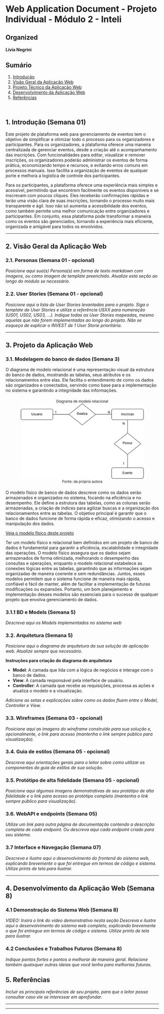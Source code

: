 # Web Application Document - Projeto Individual - Módulo 2 - Inteli

## Organized

#### Lívia Negrini

## Sumário

1. [Introdução](#c1)  
2. [Visão Geral da Aplicação Web](#c2)  
3. [Projeto Técnico da Aplicação Web](#c3)  
4. [Desenvolvimento da Aplicação Web](#c4)  
5. [Referências](#c5)  

<br>

## <a name="c1"></a>1. Introdução (Semana 01)

Este projeto de plataforma web para gerenciamento de eventos tem o objetivo de simplificar e otimizar todo o processo para os organizadores e participantes. Para os organizadores, a plataforma oferece uma maneira centralizada de gerenciar eventos, desde a criação até o acompanhamento das inscrições. Com funcionalidades para editar, visualizar e remover inscrições, os organizadores poderão administrar os eventos de forma prática, economizando tempo e recursos, e evitando erros comuns em processos manuais. Isso facilita a organização de eventos de qualquer porte e melhora a logística de controle dos participantes.

Para os participantes, a plataforma oferece uma experiência mais simples e acessível, permitindo que encontrem facilmente os eventos disponíveis e se inscrevam com poucos cliques. Eles receberão confirmações rápidas e terão uma visão clara de suas inscrições, tornando o processo muito mais transparente e ágil. Isso não só aumenta a acessibilidade dos eventos, como também permite uma melhor comunicação entre organizadores e participantes. Em conjunto, essa plataforma pode transformar a maneira como os eventos são gerenciados, tornando a experiência mais eficiente, organizada e amigável para todos os envolvidos.

---

## <a name="c2"></a>2. Visão Geral da Aplicação Web

### 2.1. Personas (Semana 01 - opcional)

*Posicione aqui sua(s) Persona(s) em forma de texto markdown com imagens, ou como imagem de template preenchido. Atualize esta seção ao longo do módulo se necessário.*

### 2.2. User Stories (Semana 01 - opcional)

*Posicione aqui a lista de User Stories levantadas para o projeto. Siga o template de User Stories e utilize a referência USXX para numeração (US01, US02, US03, ...). Indique todas as User Stories mapeadas, mesmo aquelas que não forem implementadas ao longo do projeto. Não se esqueça de explicar o INVEST de 1 User Storie prioritária.*

---

## <a name="c3"></a>3. Projeto da Aplicação Web

### 3.1. Modelagem do banco de dados  (Semana 3)

O diagrama de modelo relacional é uma representação visual da estrutura do banco de dados, mostrando as tabelas, seus atributos e os relacionamentos entre elas. Ele facilita o entendimento de como os dados são organizados e conectados, servindo como base para a implementação no sistema e garantindo a integridade das informações.

<div align="center">
  <sub>Diagrama de modelo relacional</sub><br>
  <img src="../assets/Diagrama_Organized.drawio.png" width="80%" 
  alt="Diagrama de modelo relacional"><br>
  <sup>Fonte: da própria autora</sup>
</div>

O modelo físico de banco de dados descreve como os dados serão armazenados e organizados no sistema, focando na eficiência e no desempenho. Ele define a estrutura das tabelas, como as colunas serão armazenadas, a criação de índices para agilizar buscas e a organização dos relacionamentos entre as tabelas. O objetivo principal é garantir que o banco de dados funcione de forma rápida e eficaz, otimizando o acesso e manipulação dos dados.

[Veja o modelo físico deste projeto](https://github.com/livianegrini/Organized/blob/main/migrations/202505091133_usuarios.sql)


Ter um modelo físico e relacional bem definidos em um projeto de banco de dados é fundamental para garantir a eficiência, escalabilidade e integridade das operações. O modelo físico assegura que os dados sejam armazenados de forma otimizada, melhorando o desempenho das consultas e operações, enquanto o modelo relacional estabelece as conexões lógicas entre as tabelas, garantindo que as informações sejam organizadas de maneira coerente e sem redundâncias. Juntos, esses modelos permitem que o sistema funcione de maneira mais rápida, confiável e fácil de manter, além de facilitar a implementação de futuras modificações ou expansões. Portanto, um bom planejamento e implementação desses modelos são essenciais para o sucesso de qualquer projeto que envolva gerenciamento de dados.


### 3.1.1 BD e Models (Semana 5)
*Descreva aqui os Models implementados no sistema web*

### 3.2. Arquitetura (Semana 5)

*Posicione aqui o diagrama de arquitetura da sua solução de aplicação web. Atualize sempre que necessário.*

**Instruções para criação do diagrama de arquitetura**  
- **Model**: A camada que lida com a lógica de negócios e interage com o banco de dados.
- **View**: A camada responsável pela interface de usuário.
- **Controller**: A camada que recebe as requisições, processa as ações e atualiza o modelo e a visualização.
  
*Adicione as setas e explicações sobre como os dados fluem entre o Model, Controller e View.*

### 3.3. Wireframes (Semana 03 - opcional)

*Posicione aqui as imagens do wireframe construído para sua solução e, opcionalmente, o link para acesso (mantenha o link sempre público para visualização).*

### 3.4. Guia de estilos (Semana 05 - opcional)

*Descreva aqui orientações gerais para o leitor sobre como utilizar os componentes do guia de estilos de sua solução.*


### 3.5. Protótipo de alta fidelidade (Semana 05 - opcional)

*Posicione aqui algumas imagens demonstrativas de seu protótipo de alta fidelidade e o link para acesso ao protótipo completo (mantenha o link sempre público para visualização).*

### 3.6. WebAPI e endpoints (Semana 05)

*Utilize um link para outra página de documentação contendo a descrição completa de cada endpoint. Ou descreva aqui cada endpoint criado para seu sistema.*  

### 3.7 Interface e Navegação (Semana 07)

*Descreva e ilustre aqui o desenvolvimento do frontend do sistema web, explicando brevemente o que foi entregue em termos de código e sistema. Utilize prints de tela para ilustrar.*

---

## <a name="c4"></a>4. Desenvolvimento da Aplicação Web (Semana 8)

### 4.1 Demonstração do Sistema Web (Semana 8)

*VIDEO: Insira o link do vídeo demonstrativo nesta seção*
*Descreva e ilustre aqui o desenvolvimento do sistema web completo, explicando brevemente o que foi entregue em termos de código e sistema. Utilize prints de tela para ilustrar.*

### 4.2 Conclusões e Trabalhos Futuros (Semana 8)

*Indique pontos fortes e pontos a melhorar de maneira geral.*
*Relacione também quaisquer outras ideias que você tenha para melhorias futuras.*



## <a name="c5"></a>5. Referências

_Incluir as principais referências de seu projeto, para que o leitor possa consultar caso ele se interessar em aprofundar._<br>

---
---
